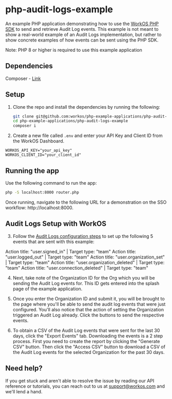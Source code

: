 # php-audit-logs-example

An example PHP application demonstrating how to use the [WorkOS PHP SDK](https://github.com/workos/workos-php) to send and retrieve Audit Log events. This example is not meant to show a real-world example of an Audit Logs implementation, but rather to show concrete examples of how events can be sent using the PHP SDK.

Note: PHP 8 or higher is required to use this example application

## Dependencies

Composer - [Link](https://getcomposer.org/)

## Setup

1. Clone the repo and install the dependencies by running the following:

   ```bash
   git clone git@github.com:workos/php-example-applications/php-audit-logs-example
   cd php-example-applications/php-audit-logs-example
   composer i
   ```

2. Create a new file called `.env` and enter your API Key and Client ID from the WorkOS Dashboard. 

```
WORKOS_API_KEY="your_api_key"
WORKOS_CLIENT_ID="your_client_id"
```

## Running the app

Use the following command to run the app:

```bash
php -S localhost:8000 router.php
```

Once running, navigate to the following URL for a demonstration on the SSO workflow: http://localhost:8000.


## Audit Logs Setup with WorkOS

3. Follow the [Audit Logs configuration steps](https://workos.com/docs/audit-logs/emit-an-audit-log-event/sign-in-to-your-workos-dashboard-account-and-configure-audit-log-event-schemas) to set up the following 5 events that are sent with this example:

Action title: "user.signed_in" | Target type: "team"
Action title: "user.logged_out" | Target type: "team"
Action title: "user.organization_set" | Target type: "team"
Action title: "user.organization_deleted" | Target type: "team"
Action title: "user.connection_deleted" | Target type: "team"

4. Next, take note of the Organization ID for the Org which you will be sending the Audit Log events for. This ID gets entered into the splash page of the example application.

5. Once you enter the Organization ID and submit it, you will be brought to the page where you'll be able to send the audit log events that were just configured. You'll also notice that the action of setting the Organization triggered an Audit Log already. Click the buttons to send the respective events.

6. To obtain a CSV of the Audit Log events that were sent for the last 30 days, click the "Export Events" tab. Downloading the events is a 2 step process. First you need to create the report by clicking the "Generate CSV" button. Then click the "Access CSV" button to download a CSV of the Audit Log events for the selected Organization for the past 30 days.

## Need help?

If you get stuck and aren't able to resolve the issue by reading our API reference or tutorials, you can reach out to us at support@workos.com and we'll lend a hand.